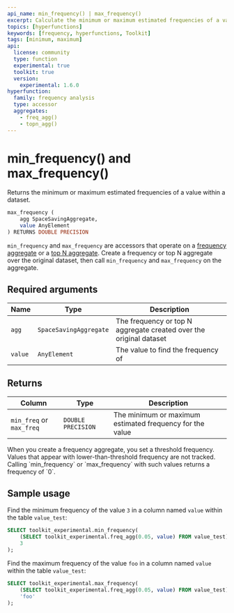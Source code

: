 ```yaml
---
api_name: min_frequency() | max_frequency()
excerpt: Calculate the minimum or maximum estimated frequencies of a value from a frequency aggregate
topics: [hyperfunctions]
keywords: [frequency, hyperfunctions, Toolkit]
tags: [minimum, maximum]
api:
  license: community
  type: function
  experimental: true
  toolkit: true
  version:
    experimental: 1.6.0
hyperfunction:
  family: frequency analysis
  type: accessor
  aggregates:
    - freq_agg()
    - topn_agg()
---
```


# min_frequency() and max_frequency() <Tag type="toolkit" content="Toolkit" /><Tag type="experimental" content="Experimental" />

Returns the minimum or maximum estimated frequencies of a value within a
dataset.

```sql
max_frequency (
    agg SpaceSavingAggregate,
    value AnyElement
) RETURNS DOUBLE PRECISION
```

`min_frequency` and `max_frequency` are accessors that operate on a
[frequency aggregate][freq_agg] or a [top N aggregate][topn_agg]. Create a
frequency or top N aggregate over the original dataset, then call
`min_frequency` and `max_frequency` on the aggregate.

## Required arguments

|Name|Type|Description|
|-|-|-|
|`agg`|`SpaceSavingAggregate`|The frequency or top N aggregate created over the original dataset|
|`value`|`AnyElement`|The value to find the frequency of|

## Returns

|Column|Type|Description|
|-|-|-|
|`min_freq` or `max_freq`|`DOUBLE PRECISION`|The minimum or maximum estimated frequency for the value|

<Highlight type="note">
When you create a frequency aggregate, you set a threshold frequency. Values
that appear with lower-than-threshold frequency are not tracked. Calling
`min_frequency` or `max_frequency` with such values returns a frequency of `0`.
</Highlight>

## Sample usage

Find the minimum frequency of the value `3` in a column named `value` within the
table `value_test`:

```sql
SELECT toolkit_experimental.min_frequency(
    (SELECT toolkit_experimental.freq_agg(0.05, value) FROM value_test),
    3
);
```

Find the maximum frequency of the value `foo` in a column named `value` within
the table `value_test`:

```sql
SELECT toolkit_experimental.max_frequency(
    (SELECT toolkit_experimental.freq_agg(0.05, value) FROM value_test),
    'foo'
);
```

[freq_agg]: /api/:currentVersion:/hyperfunctions/frequency-analysis/freq_agg/
[topn_agg]: /api/:currentVersion:/hyperfunctions/frequency-analysis/topn_agg/
